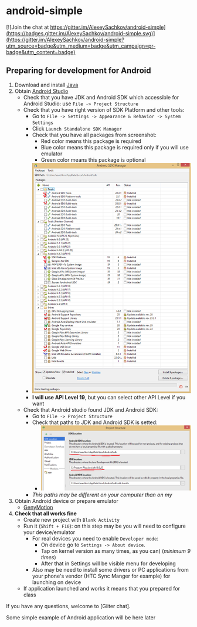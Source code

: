 # android-simple

[![Join the chat at https://gitter.im/AlexeySachkov/android-simple](https://badges.gitter.im/AlexeySachkov/android-simple.svg)](https://gitter.im/AlexeySachkov/android-simple?utm_source=badge&utm_medium=badge&utm_campaign=pr-badge&utm_content=badge)

## Preparing for development for Android

1. Download and install [Java](http://www.oracle.com/technetwork/java/javase/downloads/jdk8-downloads-2133151.html)
2. Obtain [Android Studio](http://developer.android.com/sdk/index.html)
    * Check that you have JDK and Android SDK which accessible for Android Studio: use `File -> Project Structure`
    * Check that you have right version of SDK Platform and other tools:
        - Go to `File -> Settings -> Appearance & Behavior -> System Settings`
        - Click `Launch Standalone SDK Manager`
        - Check that you have all packages from screenshot:
            + Red color means this package is required
            + Blue color means this package is required only if you will use emulator
            + Green color means this package is optional
        - ![Requred packages](requirements.png)
        - **I will use API Level 19**, but you can select other API Level if you want
    * Check that Android studio found JDK and Android SDK:
        - Go to `File -> Project Structure`
        - Check that paths to JDK and Android SDK is setted:
            + ![JDK and Android SDK paths](jdksdk.png)
        - _This paths may be different on your computer than on my_
3. Obtain Android device or prepare emulator
    * [GenyMotion](https://www.genymotion.com/)
4. **Check that all works fine**
    * Create new project with `Blank Activity`
    * Run it (`Shift + F10`): on this step may be you will need to configure your device/emulator
        - For real devices you need to enable `Developer mode`:
            + On device go to `Settings -> About device`.
            + Tap on kernel version as many times, as you can) (_minimum 9 times_)
            + After that in Settings will be visible menu for developing
        - Also may be need to install some drivers or PC applications from your phone's vendor (HTC Sync Manger for example) for launching on device
    * If application launched and works it means that you prepared for class

If you have any questions, welcome to [Giiter chat].

Some simple example of Android application will be here later

